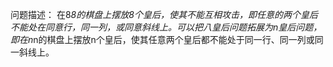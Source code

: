 问题描述：
在8*8的棋盘上摆放8个皇后，使其不能互相攻击，即任意的两个皇后不能处在同意行，同一列，或同意斜线上。可以把八皇后问题拓展为n皇后问题，即在n*n的棋盘上摆放n个皇后，使其任意两个皇后都不能处于同一行、同一列或同一斜线上。
